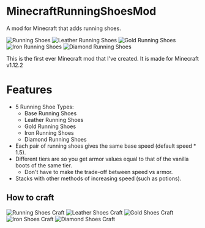 # MinecraftRunningShoesMod
A mod for Minecraft that adds running shoes.

![Running Shoes](https://i.imgur.com/umfD3CX.png) ![Leather Running Shoes](https://i.imgur.com/ofxGlA7.png) ![Gold Running Shoes](https://i.imgur.com/HL3uR30.png) ![Iron Running Shoes](https://i.imgur.com/CQoF1Gc.png) ![Diamond Running Shoes](https://i.imgur.com/01xe8vw.png)

This is the first ever Minecraft mod that I've created. It is made for Minecraft v1.12.2

# Features
- 5 Running Shoe Types:
	- Base Running Shoes
	- Leather Running Shoes
	- Gold Running Shoes
	- Iron Running Shoes
	- Diamond Running Shoes
- Each pair of running shoes gives the same base speed (default speed * 1.5).
- Different tiers are so you get armor values equal to that of the vanilla boots of the same tier.
	- Don't have to make the trade-off between speed vs armor.
- Stacks with other methods of increasing speed (such as potions).

## How to craft
![Running Shoes Craft](https://i.imgur.com/QZuD5kk.png)
![Leather Shoes Craft](https://i.imgur.com/6Ht5ikr.png)
![Gold Shoes Craft](https://i.imgur.com/5VtSeBm.png)
![Iron Shoes Craft](https://i.imgur.com/rHmIhr0.png)
![Diamond Shoes Craft](https://i.imgur.com/FwPoqi7.png)
